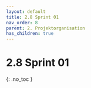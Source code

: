 ```yaml
---
layout: default
title: 2.8 Sprint 01
nav_order: 8
parent: 2. Projektorganisation
has_children: true
---
```


# 2.8 Sprint 01

{: .no_toc }
